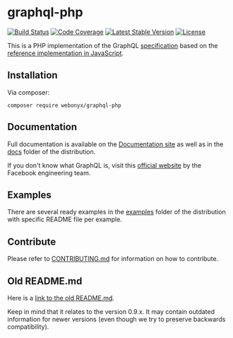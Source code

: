 # graphql-php
[![Build Status](https://travis-ci.org/webonyx/graphql-php.svg?branch=master)](https://travis-ci.org/webonyx/graphql-php)
[![Code Coverage](https://scrutinizer-ci.com/g/webonyx/graphql-php/badges/coverage.png?b=master)](https://scrutinizer-ci.com/g/webonyx/graphql-php)
[![Latest Stable Version](https://poser.pugx.org/webonyx/graphql-php/version)](https://packagist.org/packages/webonyx/graphql-php)
[![License](https://poser.pugx.org/webonyx/graphql-php/license)](https://packagist.org/packages/webonyx/graphql-php)

This is a PHP implementation of the GraphQL [specification](https://github.com/facebook/graphql)
based on the [reference implementation in JavaScript](https://github.com/graphql/graphql-js).

## Installation
Via composer:
```
composer require webonyx/graphql-php
```

## Documentation
Full documentation is available on the [Documentation site](http://webonyx.github.io/graphql-php/) as well 
as in the [docs](docs/) folder of the distribution.

If you don't know what GraphQL is, visit this [official website](http://graphql.org) 
by the Facebook engineering team.

## Examples
There are several ready examples in the [examples](examples/) folder of the distribution with specific 
README file per example.

## Contribute
Please refer to [CONTRIBUTING.md](CONTRIBUTING.md) for information on how to contribute.

## Old README.md
Here is a [link to the old README.md](https://github.com/webonyx/graphql-php/blob/v0.9.14/README.md). 

Keep in mind that it relates to the version 0.9.x. It may contain outdated information for 
newer versions (even though we try to preserve backwards compatibility).
